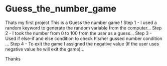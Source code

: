 # Guess_the_number_game
Thats my first project 
This is a Guess the number game !
Step 1 - I used a random keyword to generate the random variable from the computer...
Step 2 - I took the number from 0 to 100 from the user as a guess...
Step 3 - Used if else-if and else condition to check his/her gussed number condition ...
Step 4 - To exit the game I assigned the negative value (If the user uses negative value he will exit the game)...



Thanks 
